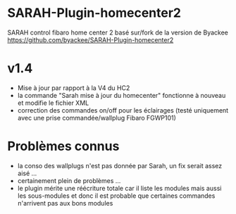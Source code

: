 SARAH-Plugin-homecenter2
========================

SARAH control fibaro home center 2
basé sur/fork de la version de Byackee https://github.com/byackee/SARAH-Plugin-homecenter2

v1.4
====
- Mise à jour par rapport à la V4 du HC2
- la commande "Sarah mise à jour du homecenter" fonctionne à nouveau et modifie le fichier XML
- correction des commandes on/off pour les éclairages (testé uniquement avec une prise commandée/wallplug Fibaro FGWP101)

Problèmes connus
================
- la conso des wallplugs n'est pas donnée par Sarah, un fix serait assez aisé ...
- certainement plein de problèmes ... 
- le plugin mérite une réécriture totale car il liste les modules mais aussi les sous-modules et donc il est probable que certaines commandes n'arrivent pas aux bons modules
